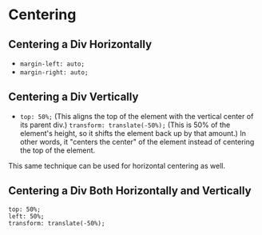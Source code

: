 # Centering

## Centering a Div Horizontally

- `margin-left: auto;`
- `margin-right: auto;`

## Centering a Div Vertically

- `top: 50%;` (This aligns the top of the element with the vertical center of its parent div.)
`transform: translate(-50%);` (This is 50% of the element's height, so it shifts the element back up by that amount.)
In other words, it "centers the center" of the element instead of centering the top of the element.

This same technique can be used for horizontal centering as well.

## Centering a Div Both Horizontally and Vertically

```position: absolute;
top: 50%;
left: 50%;
transform: translate(-50%);
```
